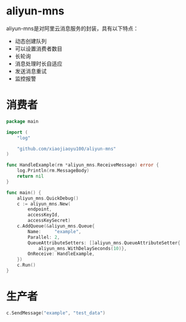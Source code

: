 # aliyun-mns

aliyun-mns是对阿里云消息服务的封装，具有以下特点：

* 动态创建队列
* 可以设置消费者数目
* 长轮询
* 消息处理时长自适应
* 发送消息重试
* 监控报警

# 消费者

```go
package main

import (
	"log"

	"github.com/xiaojiaoyu100/aliyun-mns"
)

func HandleExample(rm *aliyun_mns.ReceiveMessage) error {
	log.Println(rm.MessageBody)
	return nil
}

func main() {
	aliyun_mns.QuickDebug()
	c := aliyun_mns.New(
		endpoint,
		accessKeyId,
		accessKeySecret)
	c.AddQueue(&aliyun_mns.Queue{
		Name:     "example",
		Parallel: 2,
		QueueAttributeSetters: []aliyun_mns.QueueAttributeSetter{
			aliyun_mns.WithDelaySeconds(10)},
		OnReceive: HandleExample,
	})
	c.Run()
}
```

# 生产者
```go
c.SendMessage("example", "test_data")
```
